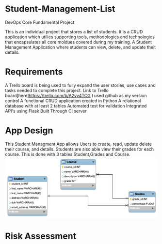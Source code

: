 # Student-Management-List
DevOps Core Fundamental Project 

This is an Individual project that stores a list of students. It is a CRUD application which utilies supporting tools, methodologies and technologies that encapsulates all core moldues covered during my training. 
A Student Management Application where students can view, delete, and update theit details.

# Requirements
A Trello board is being used to fully expand the user stories, use cases and tasks needed to complete this project. Link to Trello board[here]https://trello.com/b/A2vy4TCG
I used github as my version control
A functional CRUD application created in Python
A relational database with at least 2 tables
Automated test for validation
Integrated API's using Flask
Built Through CI server

# App Design
This Student Managment App allows Users to create, read, update delete their course, and details. Students are also able view their grades for each course. This is done with 3 tables Student,Grades and Course.
![](studentdb.png)

# Risk Assessment


